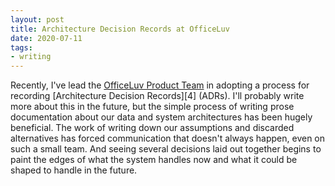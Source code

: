 ```yaml
---
layout: post
title: Architecture Decision Records at OfficeLuv
date: 2020-07-11
tags:
- writing
---
```


Recently, I've lead the [OfficeLuv Product Team][3] in adopting a process for recording [Architecture Decision Records][4] (ADRs).
I'll probably write more about this in the future, but the simple process of writing prose documentation about our data and system architectures has been hugely beneficial.
The work of writing down our assumptions and discarded alternatives has forced communication that doesn't always happen, even on such a small team.
And seeing several decisions laid out together begins to paint the edges of what the system handles now and what it could be shaped to handle in the future.

[3]: https://officeluv.github.io
